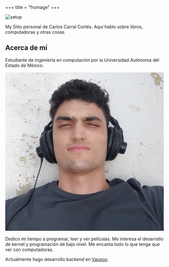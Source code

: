 +++
title = "fromage"
+++

![setup](/images/setup.jpg)

My Sitio personal de Carlos Carral Cortés. Aquí hablo sobre libros,
computadoras y otras cosas.

## Acerca de mí

Estudiante de ingeniería en computación por la Universidad Autónoma del Estado de 
México.

![setup](yo.jpg)

Dedico mi tiempo a programar, leer y ver películas. Me interesa el desarrollo de kernel
y programación de bajo nivel. Me encanta todo lo que tenga que ver con
computadoras.

Actualmente hago desarrollo backend en [Vauxoo](https://www.vauxoo.com/).
